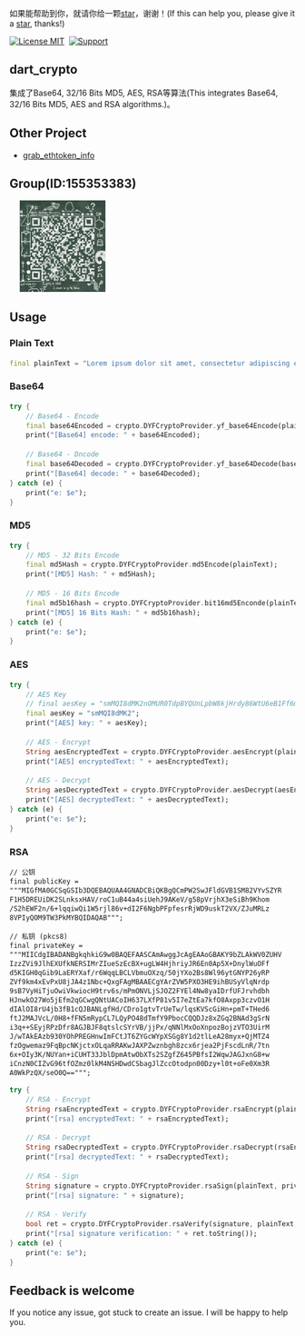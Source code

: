 如果能帮助到你，就请你给一颗[star](https://github.com/chenxing640/dart_crypto)，谢谢！(If this can help you, please give it a [star](https://github.com/chenxing640/dart_crypto), thanks!)

[![License MIT](https://img.shields.io/badge/license-MIT-green.svg?style=flat)](LICENSE)&nbsp;
[![Support](https://img.shields.io/badge/support-iOS%20|%20Android-blue.svg?style=flat)](https://flutterchina.club)&nbsp;

## dart_crypto

集成了Base64, 32/16 Bits MD5, AES, RSA等算法(This integrates Base64, 32/16 Bits MD5, AES and RSA algorithms.)。

## Other Project

- [grab_ethtoken_info](https://github.com/chenxing640/grab_ethtoken_info)

## Group(ID:155353383)

<div align=left>
&emsp; <img src="https://github.com/chenxing640/dart_crypto/raw/master/images/qq155353383.jpg" width="30%" />
</div> 

## Usage

### Plain Text

```dart
final plainText = "Lorem ipsum dolor sit amet, consectetur adipiscing elit ........。本文基本上是将dart官网部分内容进行翻译，没兴趣的请出门左转至Dart的官网，有兴趣的同志请继续阅读本文。Flutter教程在这里通常，映射是一个有键和值的对象。 键和值都可以是任何类型的对象。 每个键只出现一次，但您可以多次使用相同的值。Dart的Map支持由映射文字和Map。int和double都是num的子类型。 num类型包括基本运算符，如+， - ，/和*，也是你可以找到abs()，ceil()和floor()以及其他方法的地方。 （按位运算符，如>>，在int类中有定义。）如果num及其子类没有您要想要内容，那dart：math库可能有您想要的。Dart字符串是一系列UTF-16代码单元。 您可以使用单引号或双引号来创建字符串：您可以使用{expression}将表达式的值放在字符串中。如果表达式是标识符，则可以跳过{}。 要获取对应于对象的字符串，Dart调用对象的toString()方法。为了表示布尔值，Dart有一个名为bool的类型。 只有两个对象具有bool类型：true和false，它们都是编译时常量。Dart的类型安全意味着您不能使用if（nonbooleanValue）或assert（nonbooleanValue）等代码。 相反，明确检查值，如下所示：也许几乎每种编程语言中最常见的集合是数组或有序的对象组。 在Dart中，数组是List对象，因此大多数人只是将它们称为列表。Dart列表文字看起来像JavaScript数组文字。 这是一个简单的Dart List：";
```

### Base64

```dart
try {
    // Base64 - Encode
    final base64Encoded = crypto.DYFCryptoProvider.yf_base64Encode(plainText);
    print("[Base64] encode: " + base64Encoded);

    // Base64 - Dncode
    final base64Decoded = crypto.DYFCryptoProvider.yf_base64Decode(base64Encoded);
    print("[Base64] decode: " + base64Decoded);
} catch (e) {
    print("e: $e");
}
```

### MD5

```dart
try {
    // MD5 - 32 Bits Encode
    final md5Hash = crypto.DYFCryptoProvider.md5Encode(plainText);
    print("[MD5] Hash: " + md5Hash);

    // MD5 - 16 Bits Encode
    final md5b16hash = crypto.DYFCryptoProvider.bit16md5Enconde(plainText);
    print("[MD5] 16 Bits Hash: " + md5b16hash);
} catch (e) {
    print("e: $e");
}
```

### AES

```dart
try {
    // AES Key
    // final aesKey = "smMQI8dMK2nOMUR0TdpBYQUnLpbW8kjHrdy86WtU6eB1Ff6mYveYzezopmbjwBZEjPQmg";
    final aesKey = "smMQI8dMK2";
    print("[AES] key: " + aesKey);

    // AES - Encrypt
    String aesEncryptedText = crypto.DYFCryptoProvider.aesEncrypt(plainText, aesKey);
    print("[AES] encryptedText: " + aesEncryptedText);

    // AES - Decrypt
    String aesDecryptedText = crypto.DYFCryptoProvider.aesDecrypt(aesEncryptedText, aesKey);
    print("[AES] decryptedText: " + aesDecryptedText);
} catch (e) {
    print("e: $e");
}
```

### RSA

```
// 公钥
final publicKey =
"""MIGfMA0GCSqGSIb3DQEBAQUAA4GNADCBiQKBgQCmPW2SwJFldGVB1SM82VYvSZYR
F1H5DREUiDK2SLnksxHAV/roC1uB44a4siUehJ9AKeV/g58pVrjhX3eSiBh9Khom
/S2hEWF2n/6+lqqiwQi1W5rjl86v+dI2F6NgbPFpfesrRjWD9uskT2VX/ZJuMRLz
8VPIyQOM9TW3PkMYBQIDAQAB""";

// 私钥 (pkcs8)
final privateKey =
"""MIICdgIBADANBgkqhkiG9w0BAQEFAASCAmAwggJcAgEAAoGBAKY9bZLAkWV0ZUHV
IzzZVi9JlhEXUfkNERSIMrZIueSzEcBX+ugLW4HjhriyJR6En0Ap5X+DnylWuOFf
d5KIGH0qGib9LaERYXaf/r6WqqLBCLVbmuOXzq/50jYXo2Bs8Wl96ytGNYP26yRP
ZVf9km4xEvPxU8jJA4z1Nbc+QxgFAgMBAAECgYArZVW5PXO3HE9ihBUSyVlqNrdp
9sB7VyHiTjuOwiVkwiocH9trv6s/mPmONVLjSJOZ2FYEl4Nw8yaIDrfUFJrvhdbh
HJnwkO27Wo5jEfm2qGCwgQNtUACoIH637LXfP81v5I7eZtEa7kfO8Axpp3czvO1H
dIAlOI8rU4jb3fB1cQJBANLgfHd/CDro1gtvTrUeTw/lqsKVScGiHn+pmT+THed6
ftJ2MAJVcL/0H8+fFN5mRypCL7LQyPO48dTmfY9PbocCQQDJz8xZGq2BNAd3gSrN
i3q++SEyjRPzDfr8AGJBJF8qtslcSYrVB/jjPx/qNNlMxOoXnpozBojzVTO3UirM
J/wTAkEAzb930YOhPREGHnwImFCtJT6ZYGcWYpXSGg8Y1d2tlLeA28myx+QjMTZ4
fzOgwemaz9FqBpcNKjctxOLqaRRAKwJAXPZwznbgh8zcx6rjea2PjFscdLnR/7tn
6x+OIy3K/NUYan+iCUHT33JblDpmAtwObXTs2SZgfZ645PBfsI2WqwJAGJxnG8+w
iCnzN0CIZvG96tfOZmz0lkM4NSHDwdCSbagJlZccOtodpn00Dzy+l0t+oFe0Xm3R
A0WkPzQX/seO0Q==""";
```

```dart
try {
    // RSA - Encrypt
    String rsaEncryptedText = crypto.DYFCryptoProvider.rsaEncrypt(plainText, publicKey);
    print("[rsa] encryptedText: " + rsaEncryptedText);

    // RSA - Decrypt
    String rsaDecryptedText = crypto.DYFCryptoProvider.rsaDecrypt(rsaEncryptedText, privateKey);
    print("[rsa] decryptedText: " + rsaDecryptedText);

    // RSA - Sign
    String signature = crypto.DYFCryptoProvider.rsaSign(plainText, privateKey);
    print("[rsa] signature: " + signature);

    // RSA - Verify
    bool ret = crypto.DYFCryptoProvider.rsaVerify(signature, plainText, publicKey);
    print("[rsa] signature verification: " + ret.toString());
} catch (e) {
    print("e: $e");
}
```

## Feedback is welcome

If you notice any issue, got stuck to create an issue. I will be happy to help you.
